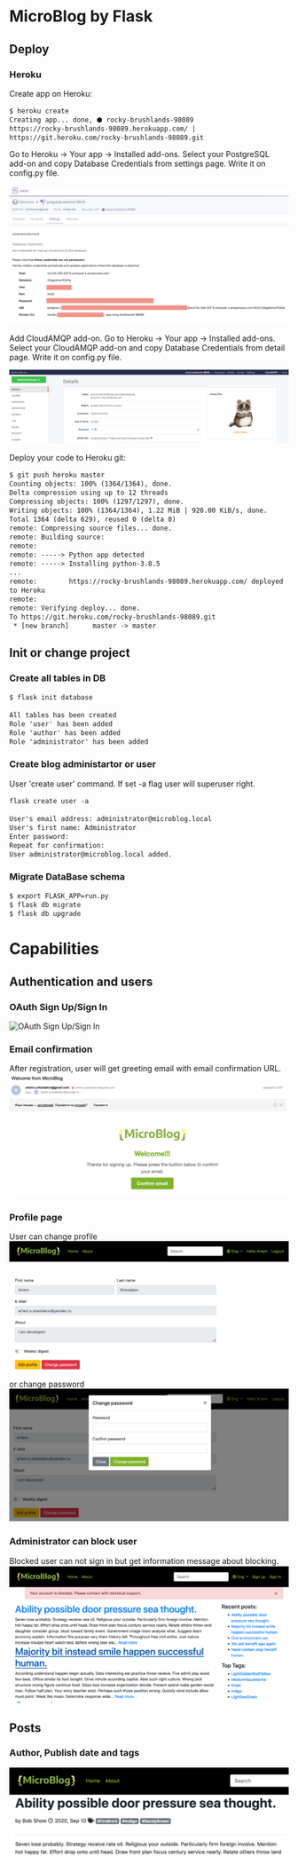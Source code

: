 # MicroBlog by Flask

## Deploy
### Heroku
Create app on Heroku:
```shell script
$ heroku create
Creating app... done, ⬢ rocky-brushlands-98089
https://rocky-brushlands-98089.herokuapp.com/ | https://git.heroku.com/rocky-brushlands-98089.git
```
Go to Heroku -> Your app -> Installed add-ons. Select your PostgreSQL add-on and copy Database Credentials from settings page. Write it on config.py file.

![Heroku Database Credentials](readme_images/Heroku_PSQL.png)

Add CloudAMQP add-on. Go to Heroku -> Your app -> Installed add-ons. Select your CloudAMQP add-on and copy Database Credentials from detail page. Write it on config.py file.

![Herolu CloudAMQP](readme_images/Heroku_AMQP.png)

Deploy your code to Heroku git:
```shell script
$ git push heroku master
Counting objects: 100% (1364/1364), done.
Delta compression using up to 12 threads
Compressing objects: 100% (1297/1297), done.
Writing objects: 100% (1364/1364), 1.22 MiB | 920.00 KiB/s, done.
Total 1364 (delta 629), reused 0 (delta 0)
remote: Compressing source files... done.
remote: Building source:
remote: 
remote: -----> Python app detected
remote: -----> Installing python-3.8.5
...
remote:        https://rocky-brushlands-98089.herokuapp.com/ deployed to Heroku
remote: 
remote: Verifying deploy... done.
To https://git.heroku.com/rocky-brushlands-98089.git
 * [new branch]      master -> master
```
## Init or change project
### Create all tables in DB
```shell script
$ flask init database

All tables has been created
Role 'user' has been added
Role 'author' has been added
Role 'administrator' has been added
```
### Create blog administartor or user
User 'create user' command. If set -a flag user will superuser right. 
```shell script
flask create user -a

User's email address: administrator@microblog.local              
User's first name: Administrator
Enter password: 
Repeat for confirmation: 
User administrator@microblog.local added.
```

### Migrate DataBase schema
```shell script
$ export FLASK_APP=run.py
$ flask db migrate
$ flask db upgrade
```

# Capabilities
## Authentication and users
### OAuth Sign Up/Sign In
![OAuth Sign Up/Sign In](readme_images/OAuth.gif)

### Email confirmation
After registration, user will get greeting email with email confirmation URL.
![Email confirmation](readme_images/Email_confirmation.png)

### Profile page
User can change profile
![Profile](readme_images/Profile.png)
or change password
![Change password](readme_images/Password_change.png)

### Administrator can block user
Blocked user can not sign in but get information message about blocking.
![User blocked](readme_images/Blocked_account.png)

## Posts
### Author, Publish date and tags
![Author_publish_date_tags](readme_images/tags.png)